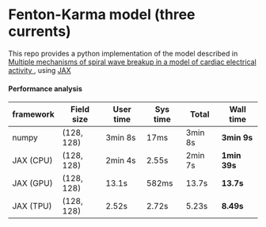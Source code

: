 # Fenton-Karma model (three currents)


This repo provides a python implementation of the model described in [Multiple mechanisms of spiral wave breakup in a model of cardiac electrical activity ](https://aip.scitation.org/doi/10.1063/1.1504242), using [JAX](https://github.com/google/jax)


#### Performance analysis

|  framework 	|  Field size 	|  User time 	| Sys time 	| Total   	| **Wall time** 	|
|------------	|-------------	|------------	|----------	|---------	|---------------	|
|  numpy     	| (128, 128)  	| 3min 8s    	| 17ms     	| 3min 8s 	| **3min 9s**   	|
| JAX (CPU)  	| (128, 128)  	| 2min 4s    	| 2.55s    	| 2min 7s 	| **1min 39s**  	|
| JAX (GPU)  	| (128, 128)  	| 13.1s      	| 582ms    	| 13.7s   	| **13.7s**     	|
| JAX (TPU)  	| (128, 128)  	| 2.52s      	| 2.72s    	| 5.23s   	| **8.49s**     	|
